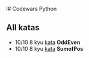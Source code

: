 l# Codewars Python

## All katas

- 10/10 8 kyu [kata](https://www.codewars.com/kata/53da3dbb4a5168369a0000fe/python) **OddEven**
- 10/10 8 kyu [kata](https://www.codewars.com/kata/5715eaedb436cf5606000381/python) **SumofPos**
